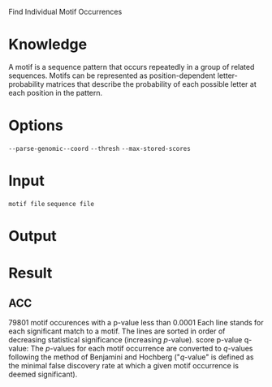 Find Individual Motif Occurrences
# Knowledge
A motif is a sequence pattern that occurs repeatedly in a group of related sequences.
Motifs can be represented as position-dependent letter-probability matrices that describe the probability of each possible letter at each position in the pattern.
# Options
`--parse-genomic--coord`
`--thresh`
`--max-stored-scores`
# Input
`motif file`
`sequence file`
# Output
# Result
## ACC
79801 motif occurences with a p-value less than 0.0001
Each line stands for each significant match to a motif.
The lines are sorted in order of decreasing statistical significance (increasing _p_-value).
score
p-value
q-value: The _p_-values for each motif occurrence are converted to _q_-values following the method of Benjamini and Hochberg ("_q_-value" is defined as the minimal false discovery rate at which a given motif occurrence is deemed significant).
<!--stackedit_data:
eyJoaXN0b3J5IjpbNzM0NTExNTY5LDE2MDc2OTY2Nyw0NzU0Mj
Y1NDUsMTQ5MjUxOTMxOSwxMTc3OTAwODEzLDQwODAzOTEwNCwt
MjAxMTM1MDg2OCw4NDM4MDc0NjgsLTk4NDM2ODMzMywxOTE0Nz
g0OTE2LC0xNjgzODQ1NzMzLDE3Nzg2ODc5NzksMjA1ODg4MTE5
NV19
-->